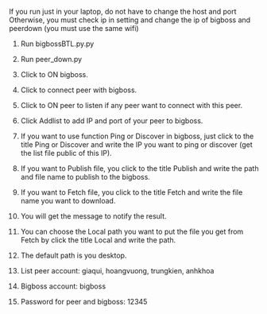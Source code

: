 If you run just in your laptop, do not have to change the host and port
Otherwise, you must check ip in setting and change the ip of bigboss and peerdown (you must use the same wifi)

1. Run bigbossBTL.py.py
2. Run peer_down.py
3. Click to ON bigboss.
4. Click to connect peer with bigboss.
5. Click to ON peer to listen if any peer want to connect with this peer.
6. Click Addlist to add IP and port of your peer to bigboss.

7. If you want to use function Ping or Discover in bigboss, just click to the title Ping or Discover and write the IP you want to ping or discover (get the list file public of this IP).
   
9. If you want to Publish file, you click to the title Publish and write the path and file name to publish to the bigboss.
   
10. If you want to Fetch file, you click to the title Fetch and write the file name you want to download.
11. You will get the message to notify the result.

12. You can choose the Local path you want to put the file you get from Fetch by click the title Local and write the path.
13. The default path is you desktop.
14. List peer account: giaqui, hoangvuong, trungkien, anhkhoa
15. Bigboss account: bigboss
16. Password for peer and bigboss: 12345
